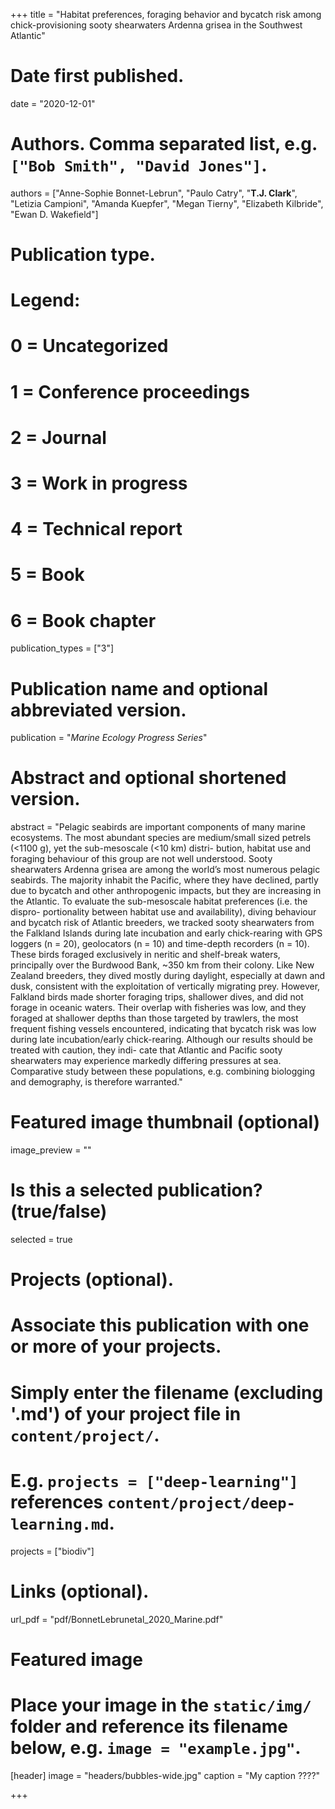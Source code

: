 +++
title = "Habitat preferences, foraging behavior and bycatch risk among chick-provisioning sooty shearwaters Ardenna grisea in the Southwest Atlantic"

# Date first published.
date = "2020-12-01"

# Authors. Comma separated list, e.g. `["Bob Smith", "David Jones"]`.
authors = ["Anne-Sophie Bonnet-Lebrun", "Paulo Catry", "**T.J. Clark**", "Letizia Campioni", "Amanda Kuepfer", "Megan Tierny", "Elizabeth Kilbride", "Ewan D. Wakefield"]

# Publication type.
# Legend:
# 0 = Uncategorized
# 1 = Conference proceedings
# 2 = Journal
# 3 = Work in progress
# 4 = Technical report
# 5 = Book
# 6 = Book chapter
publication_types = ["3"]

# Publication name and optional abbreviated version.
publication = "*Marine Ecology Progress Series*"

# Abstract and optional shortened version.
abstract = "Pelagic seabirds are important components of many marine ecosystems. The most abundant species are medium/small sized petrels (<1100 g), yet the sub-mesoscale (<10 km) distri- bution, habitat use and foraging behaviour of this group are not well understood. Sooty shearwaters Ardenna grisea are among the world’s most numerous pelagic seabirds. The majority inhabit the Pacific, where they have declined, partly due to bycatch and other anthropogenic impacts, but they are increasing in the Atlantic. To evaluate the sub-mesoscale habitat preferences (i.e. the dispro- portionality between habitat use and availability), diving behaviour and bycatch risk of Atlantic breeders, we tracked sooty shearwaters from the Falkland Islands during late incubation and early chick-rearing with GPS loggers (n = 20), geolocators (n = 10) and time-depth recorders (n = 10). These birds foraged exclusively in neritic and shelf-break waters, principally over the Burdwood Bank, ~350 km from their colony. Like New Zealand breeders, they dived mostly during daylight, especially at dawn and dusk, consistent with the exploitation of vertically migrating prey. However, Falkland birds made shorter foraging trips, shallower dives, and did not forage in oceanic waters. Their overlap with fisheries was low, and they foraged at shallower depths than those targeted by trawlers, the most frequent fishing vessels encountered, indicating that bycatch risk was low during late incubation/early chick-rearing. Although our results should be treated with caution, they indi- cate that Atlantic and Pacific sooty shearwaters may experience markedly differing pressures at sea. Comparative study between these populations, e.g. combining biologging and demography, is therefore warranted."

# Featured image thumbnail (optional)
image_preview = ""

# Is this a selected publication? (true/false)
selected = true

# Projects (optional).
#   Associate this publication with one or more of your projects.
#   Simply enter the filename (excluding '.md') of your project file in `content/project/`.
#   E.g. `projects = ["deep-learning"]` references `content/project/deep-learning.md`.
projects = ["biodiv"]

# Links (optional).
url_pdf = "pdf/BonnetLebrunetal_2020_Marine.pdf"



# Featured image
# Place your image in the `static/img/` folder and reference its filename below, e.g. `image = "example.jpg"`.
[header]
image = "headers/bubbles-wide.jpg"
caption = "My caption ????"

+++
